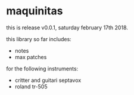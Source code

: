 # maquinitas

this is release v0.0.1, saturday february 17th 2018.

this library so far includes:

* notes
* max patches

for the following instruments:

* critter and guitari septavox
* roland tr-505
